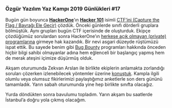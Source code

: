### Özgür Yazılım Yaz Kampı 2019 Günlükleri #17

Bugün gün boyunca [**HackerOne**](https://www.hackerone.com/)’ın [**Hacker 101**](https://ctf.hacker101.com/) isimli [CTF’ini (Capture the Flag / Bayrağı Ele Geçir)](https://en.wikipedia.org/wiki/Capture_the_flag) çözdük. Önceki günlerde sınıfı dörderli gruplara bölmüştük. Aynı grupları bugün CTF içerisinde de oluşturduk. Ekipçe çözdüğümüz sorulardan sonra HackerOne’ın [herkese açık olmayan (private) programlarına](https://docs.hackerone.com/programs/private-vs-public-programs.html) girmeye hak kazandık. Bir nevi asgari düzeyde rüştümüzü ispat ettik. Bu sayede benim gibi [Bug Bounty](https://en.wikipedia.org/wiki/Bug_bounty_program) programları hakkında önceden hiçbir bilgi sahibi olmayanlar adına hem eğlenceli bir başlangıç yapmış hem de merak ateşini içimize düşürmüş olduk.

Akşam oturumunda Zekvan Arslan ile birlikte ekiplerin anlamakta zorlandığı soruları çözerken izlenebilecek yöntemler üzerine [konuştuk](https://github.com/testerting/hacker101-ctf). Kampla ilgili olumlu veya olumsuz fikirlerimizi paylaştığımız anketlerle son ders gününü tamamladık. Yarın sabah oturumunda yine hep birlikte sınıfta olacağız.

Yurda döndükten sonra bavulumu topladım. Yarın akşam bu saatlerde İstanbul’a doğru yola çıkmış olacağım.


